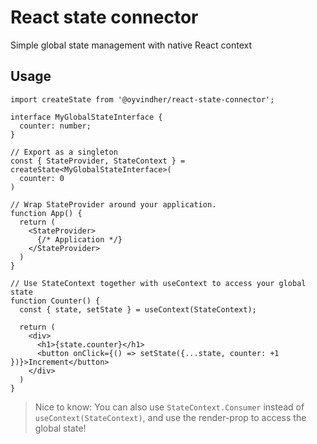 # React state connector

Simple global state management with native React context

## Usage

```tsx
import createState from '@oyvindher/react-state-connector';

interface MyGlobalStateInterface {
  counter: number;
}

// Export as a singleton
const { StateProvider, StateContext } = createState<MyGlobalStateInterface>(
  counter: 0
)

// Wrap StateProvider around your application.
function App() {
  return (
    <StateProvider>
      {/* Application */}
    </StateProvider>
  )
}

// Use StateContext together with useContext to access your global state
function Counter() {
  const { state, setState } = useContext(StateContext);

  return (
    <div>
      <h1>{state.counter}</h1>
      <button onClick={() => setState({...state, counter: +1 })}>Increment</button>
    </div>
  )
}

```

> Nice to know: You can also use `StateContext.Consumer` instead of `useContext(StateContext)`, and use the render-prop to access the global state!
